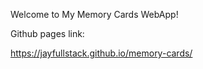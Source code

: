 Welcome to My Memory Cards WebApp!



Github pages link:

https://jayfullstack.github.io/memory-cards/
